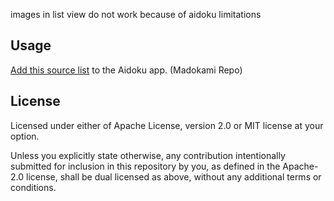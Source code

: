 images in list view do not work because of aidoku limitations

## Usage
[Add this source list](https://aidoku.app/add-source-list/?url=https://raw.githubusercontent.com/kulaid/madokami-source-for-aidoku/gh-pages/) to the Aidoku app. (Madokami Repo)

## License
Licensed under either of Apache License, version 2.0 or MIT license at your option.

Unless you explicitly state otherwise, any contribution intentionally submitted for inclusion in this repository by you, as defined in the Apache-2.0 license, shall be dual licensed as above, without any additional terms or conditions.
